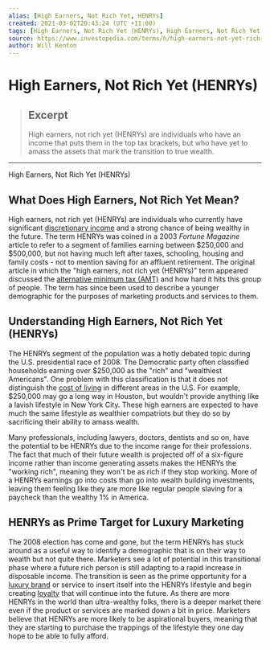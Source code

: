 ```yaml
---
alias: [High Earners, Not Rich Yet, HENRYs]
created: 2021-03-02T20:43:24 (UTC +11:00)
tags: [High Earners, Not Rich Yet (HENRYs), High Earners, Not Rich Yet (HENRYs)]
source: https://www.investopedia.com/terms/h/high-earners-not-yet-rich-henrys.asp
author: Will Kenton
---
```


# High Earners, Not Rich Yet (HENRYs)

> ## Excerpt
> High earners, not rich yet (HENRYs) are individuals who have an income that puts them in the top tax brackets, but who have yet to amass the assets that mark the transition to true wealth.

---

High Earners, Not Rich Yet (HENRYs)
## What Does High Earners, Not Rich Yet Mean?

High earners, not rich yet (HENRYs) are individuals who currently have significant [discretionary income](https://www.investopedia.com/terms/d/discretionaryincome.asp) and a strong chance of being wealthy in the future. The term HENRYs was coined in a 2003 _Fortune Magazine_ article to refer to a segment of families earning between $250,000 and $500,000, but not having much left after taxes, schooling, housing and family costs - not to mention saving for an affluent retirement. The original article in which the "high earners, not rich yet (HENRYs)" term appeared discussed the [alternative minimum tax (AMT)](https://www.investopedia.com/terms/a/alternativeminimumtax.asp) and how hard it hits this group of people. The term has since been used to describe a younger demographic for the purposes of marketing products and services to them. 

## Understanding High Earners, Not Rich Yet (HENRYs)

The HENRYs segment of the population was a hotly debated topic during the U.S. presidential race of 2008. The Democratic party often classified households earning over $250,000 as the "rich" and "wealthiest Americans". One problem with this classification is that it does not distinguish the [cost of living](https://www.investopedia.com/terms/c/cost-of-living.asp) in different areas in the U.S. For example, $250,000 may go a long way in Houston, but wouldn't provide anything like a lavish lifestyle in New York City. These high earners are expected to have much the same lifestyle as wealthier compatriots but they do so by sacrificing their ability to amass wealth.

Many professionals, including lawyers, doctors, dentists and so on, have the potential to be HENRYs due to the income range for their professions. The fact that much of their future wealth is projected off of a six-figure income rather than income generating assets makes the HENRYs the "working rich", meaning they won't be as rich if they stop working. More of a HENRYs earnings go into costs than go into wealth building investments, leaving them feeling like they are more like regular people slaving for a paycheck than the wealthy 1% in America. 

## HENRYs as Prime Target for Luxury Marketing

The 2008 election has come and gone, but the term HENRYs has stuck around as a useful way to identify a demographic that is on their way to wealth but not quite there. Marketers see a lot of potential in this transitional phase where a future rich person is still adapting to a rapid increase in disposable income. The transition is seen as the prime opportunity for a [luxury brand](https://www.investopedia.com/terms/l/luxury-item.asp) or service to insert itself into the HENRYs lifestyle and begin creating [loyalty](https://www.investopedia.com/terms/b/brand-loyalty.asp) that will continue into the future. As there are more HENRYs in the world than ultra-wealthy folks, there is a deeper market there even if the product or services are marked down a bit in price. Marketers believe that HENRYs are more likely to be aspirational buyers, meaning that they are starting to purchase the trappings of the lifestyle they one day hope to be able to fully afford.
